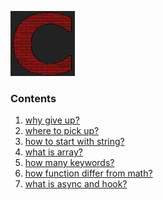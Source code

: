 ![C](../c.png)

### Contents
1. [why give up?]
2. [where to pick up?]
3. [how to start with string?]
4. [what is array?]
5. [how many keywords?]
6. [how function differ from math?]
7. [what is async and hook?]

[why give up?]: 1.whygiveup%3F.md
[where to pick up?]: 2.wheretopickup%3F.md
[how to start with string?]: 3.howtostartwithstring%3F.md
[what is array?]: 4.whatisarray%3F.md
[how many keywords?]: 5.howmanykeywords%3F.md
[how function differ from math?]: 6.howfunctiondifferfrommath%3F.md
[what is async and hook?]: 7.whatisasyncandhook%3F.md
